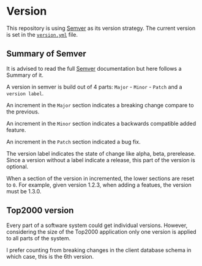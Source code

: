 # Version
This repository is using [Semver](https://semver.org/) as its version strategy. The current version is set in the [`version.yml`](..\pipelines\version.yml) file. 
## Summary of Semver
It is advised to read the full [Semver](https://semver.org/) documentation but here follows a Summary of it.

A version in semver is build out of 4 parts: `Major` - `Minor` - `Patch` and a `version label`.

An increment in the `Major` section indicates a breaking change compare to the previous. 

An increment in the `Minor` section indicates a backwards compatible added feature. 

An increment in the `Patch` section indicated a bug fix.

The version label indicates the state of change like alpha, beta, prerelease. Since a version without a label indicate a release, this part of the version is optional. 

When a section of the version in incremented, the lower sections are reset to `0`. For example, given version 1.2.3, when adding a featues, the version must be 1.3.0.

## Top2000 version
Every part of a software system could get individual versions. However, considering the size of the Top2000 application only one version is applied to all parts of the system. 

I prefer counting from breaking changes in the client database schema in which case, this is the 6th version.